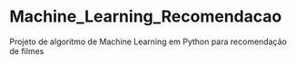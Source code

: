 # Machine_Learning_Recomendacao
Projeto de algoritmo de Machine Learning em Python para recomendação de filmes
